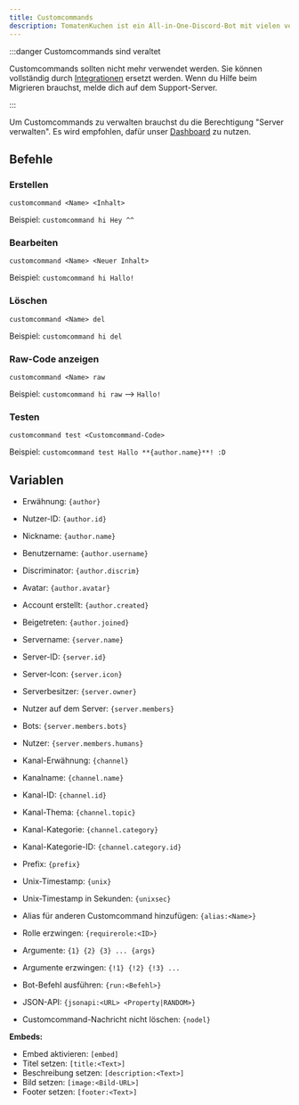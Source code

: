 ```yaml
---
title: Customcommands
description: TomatenKuchen ist ein All-in-One-Discord-Bot mit vielen verschiedenen Funktionen. Erklärt Customcommands und listet mögliche Parameter auf
---
```


:::danger Customcommands sind veraltet

Customcommands sollten nicht mehr verwendet werden. Sie können vollständig durch [Integrationen](/integrations) ersetzt werden. Wenn du Hilfe beim Migrieren brauchst, melde dich auf dem Support-Server.

:::

Um Customcommands zu verwalten brauchst du die Berechtigung "Server verwalten".
Es wird empfohlen, dafür unser [Dashboard](https://tomatenkuchen.com/dashboard/customcommands) zu nutzen.

## Befehle

### Erstellen

`customcommand <Name> <Inhalt>`

Beispiel:
`customcommand hi Hey ^^`

### Bearbeiten

`customcommand <Name> <Neuer Inhalt>`

Beispiel:
`customcommand hi Hallo!`

### Löschen

`customcommand <Name> del`

Beispiel:
`customcommand hi del`

### Raw-Code anzeigen

`customcommand <Name> raw`

Beispiel:
`customcommand hi raw`
-->
`Hallo!`

### Testen

`customcommand test <Customcommand-Code>`

Beispiel:
`customcommand test Hallo **{author.name}**! :D`

## Variablen

* Erwähnung: `{author}`
* Nutzer-ID: `{author.id}`
* Nickname: `{author.name}`
* Benutzername: `{author.username}`
* Discriminator: `{author.discrim}`
* Avatar: `{author.avatar}`
* Account erstellt: `{author.created}`
* Beigetreten: `{author.joined}`
* Servername: `{server.name}`
* Server-ID: `{server.id}`
* Server-Icon: `{server.icon}`
* Serverbesitzer: `{server.owner}`
* Nutzer auf dem Server: `{server.members}`
* Bots: `{server.members.bots}`
* Nutzer: `{server.members.humans}`
* Kanal-Erwähnung: `{channel}`
* Kanalname: `{channel.name}`
* Kanal-ID: `{channel.id}`
* Kanal-Thema: `{channel.topic}`
* Kanal-Kategorie: `{channel.category}`
* Kanal-Kategorie-ID: `{channel.category.id}`
* Prefix: `{prefix}`
* Unix-Timestamp: `{unix}`
* Unix-Timestamp in Sekunden: `{unixsec}`

* Alias für anderen Customcommand hinzufügen: `{alias:<Name>}`
* Rolle erzwingen: `{requirerole:<ID>}`

* Argumente: `{1} {2} {3} ... {args}`
* Argumente erzwingen: `{!1} {!2} {!3} ...`
* Bot-Befehl ausführen: `{run:<Befehl>}`
* JSON-API: `{jsonapi:<URL> <Property|RANDOM>}`
* Customcommand-Nachricht nicht löschen: `{nodel}`

**Embeds:**
* Embed aktivieren: `[embed]`
* Titel setzen: `[title:<Text>]`
* Beschreibung setzen: `[description:<Text>]`
* Bild setzen: `[image:<Bild-URL>]`
* Footer setzen: `[footer:<Text>]`
